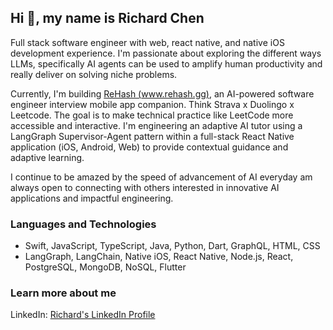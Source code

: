 ## Hi 👋, my name is Richard Chen

Full stack software engineer with web, react native, and native iOS development experience. I'm passionate about exploring the different ways LLMs, specifically AI agents can be used to amplify human productivity and really deliver on solving niche problems.

Currently, I'm building [ReHash (www.rehash.gg)](https://www.rehash.gg), an AI-powered software engineer interview mobile app companion. Think Strava x Duolingo x Leetcode. The goal is to make technical practice like LeetCode more accessible and interactive. I'm engineering an adaptive AI tutor using a LangGraph Supervisor-Agent pattern within a full-stack React Native application (iOS, Android, Web) to provide contextual guidance and adaptive learning.

I continue to be amazed by the speed of advancement of AI everyday am always open to connecting with others interested in innovative AI applications and impactful engineering.

### Languages and Technologies
- Swift, JavaScript, TypeScript, Java, Python, Dart, GraphQL, HTML, CSS
- LangGraph, LangChain, Native iOS, React Native, Node.js, React, PostgreSQL, MongoDB, NoSQL, Flutter

### Learn more about me

LinkedIn: [Richard's LinkedIn Profile](https://www.linkedin.com/in/richard-c-chen/)

<!---
rrichc/rrichc is a ✨ special ✨ repository because its `README.md` (this file) appears on your GitHub profile.
You can click the Preview link to take a look at your changes.
--->
